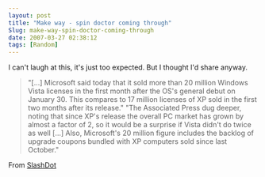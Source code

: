 ```yaml
---
layout: post
title: "Make way - spin doctor coming through"
Slug: make-way-spin-doctor-coming-through
date: 2007-03-27 02:38:12
tags: [Random]
---
```

I can't laugh at this, it's just too expected. But I thought I'd share anyway.

> "\[...\] Microsoft said today that it sold more than 20 million Windows Vista licenses in the first month after the OS's general debut on January 30. This compares to 17 million licenses of XP sold in the first two months after its release." "The Associated Press dug deeper, noting that since XP's release the overall PC market has grown by almost a factor of 2, so it would be a surprise if Vista didn't do twice as well \[...\] Also, Microsoft's 20 million figure includes the backlog of upgrade coupons bundled with XP computers sold since last October."

From [SlashDot](http://slashdot.org/article.pl?sid=07/03/27/0011207)
